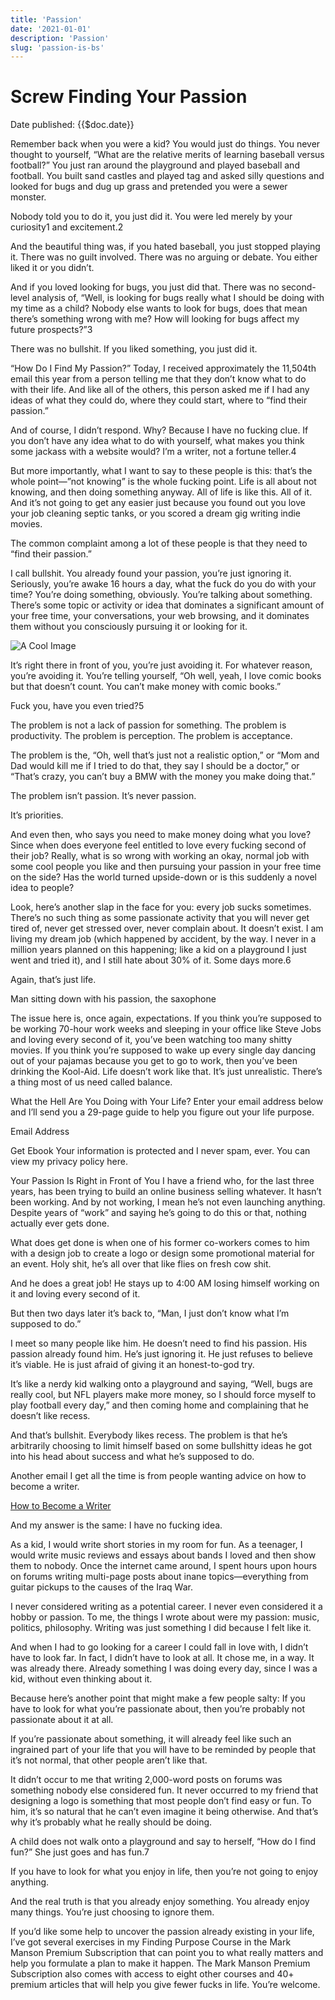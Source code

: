 ```yaml
---
title: 'Passion'
date: '2021-01-01'
description: 'Passion'
slug: 'passion-is-bs'
---
```


# Screw Finding Your Passion

Date published: {{$doc.date}}

Remember back when you were a kid? You would just do things. You never thought to yourself, “What are the relative merits of learning baseball versus football?” You just ran around the playground and played baseball and football. You built sand castles and played tag and asked silly questions and looked for bugs and dug up grass and pretended you were a sewer monster.

Nobody told you to do it, you just did it. You were led merely by your curiosity1 and excitement.2

And the beautiful thing was, if you hated baseball, you just stopped playing it. There was no guilt involved. There was no arguing or debate. You either liked it or you didn’t.

And if you loved looking for bugs, you just did that. There was no second-level analysis of, “Well, is looking for bugs really what I should be doing with my time as a child? Nobody else wants to look for bugs, does that mean there’s something wrong with me? How will looking for bugs affect my future prospects?”3

There was no bullshit. If you liked something, you just did it.

“How Do I Find My Passion?”
Today, I received approximately the 11,504th email this year from a person telling me that they don’t know what to do with their life. And like all of the others, this person asked me if I had any ideas of what they could do, where they could start, where to “find their passion.”

And of course, I didn’t respond. Why? Because I have no fucking clue. If you don’t have any idea what to do with yourself, what makes you think some jackass with a website would? I’m a writer, not a fortune teller.4

But more importantly, what I want to say to these people is this: that’s the whole point—”not knowing” is the whole fucking point. Life is all about not knowing, and then doing something anyway. All of life is like this. All of it. And it’s not going to get any easier just because you found out you love your job cleaning septic tanks, or you scored a dream gig writing indie movies.

The common complaint among a lot of these people is that they need to “find their passion.”

I call bullshit. You already found your passion, you’re just ignoring it. Seriously, you’re awake 16 hours a day, what the fuck do you do with your time? You’re doing something, obviously. You’re talking about something. There’s some topic or activity or idea that dominates a significant amount of your free time, your conversations, your web browsing, and it dominates them without you consciously pursuing it or looking for it.

![A Cool Image](https://github.com/jonaaldas.png)

It’s right there in front of you, you’re just avoiding it. For whatever reason, you’re avoiding it. You’re telling yourself, “Oh well, yeah, I love comic books but that doesn’t count. You can’t make money with comic books.”

Fuck you, have you even tried?5

The problem is not a lack of passion for something. The problem is productivity. The problem is perception. The problem is acceptance.

The problem is the, “Oh, well that’s just not a realistic option,” or “Mom and Dad would kill me if I tried to do that, they say I should be a doctor,” or “That’s crazy, you can’t buy a BMW with the money you make doing that.”

The problem isn’t passion. It’s never passion.

It’s priorities.

And even then, who says you need to make money doing what you love? Since when does everyone feel entitled to love every fucking second of their job? Really, what is so wrong with working an okay, normal job with some cool people you like and then pursuing your passion in your free time on the side? Has the world turned upside-down or is this suddenly a novel idea to people?

Look, here’s another slap in the face for you: every job sucks sometimes. There’s no such thing as some passionate activity that you will never get tired of, never get stressed over, never complain about. It doesn’t exist. I am living my dream job (which happened by accident, by the way. I never in a million years planned on this happening; like a kid on a playground I just went and tried it), and I still hate about 30% of it. Some days more.6

Again, that’s just life.

Man sitting down with his passion, the saxophone

The issue here is, once again, expectations. If you think you’re supposed to be working 70-hour work weeks and sleeping in your office like Steve Jobs and loving every second of it, you’ve been watching too many shitty movies. If you think you’re supposed to wake up every single day dancing out of your pajamas because you get to go to work, then you’ve been drinking the Kool-Aid. Life doesn’t work like that. It’s just unrealistic. There’s a thing most of us need called balance.

What the Hell Are You Doing with Your Life?
Enter your email address below and I’ll send you a 29-page guide to help you figure out your life purpose.

Email Address

Get Ebook
Your information is protected and I never spam, ever. You can view my privacy policy here.

Your Passion Is Right in Front of You
I have a friend who, for the last three years, has been trying to build an online business selling whatever. It hasn’t been working. And by not working, I mean he’s not even launching anything. Despite years of “work” and saying he’s going to do this or that, nothing actually ever gets done.

What does get done is when one of his former co-workers comes to him with a design job to create a logo or design some promotional material for an event. Holy shit, he’s all over that like flies on fresh cow shit.

And he does a great job! He stays up to 4:00 AM losing himself working on it and loving every second of it.

But then two days later it’s back to, “Man, I just don’t know what I’m supposed to do.”

I meet so many people like him. He doesn’t need to find his passion. His passion already found him. He’s just ignoring it. He just refuses to believe it’s viable. He is just afraid of giving it an honest-to-god try.

It’s like a nerdy kid walking onto a playground and saying, “Well, bugs are really cool, but NFL players make more money, so I should force myself to play football every day,” and then coming home and complaining that he doesn’t like recess.

And that’s bullshit. Everybody likes recess. The problem is that he’s arbitrarily choosing to limit himself based on some bullshitty ideas he got into his head about success and what he’s supposed to do.

Another email I get all the time is from people wanting advice on how to become a writer.

[How to Become a Writer](https://www.markmanson.net/how-to-become-a-writer)

And my answer is the same: I have no fucking idea.

As a kid, I would write short stories in my room for fun. As a teenager, I would write music reviews and essays about bands I loved and then show them to nobody. Once the internet came around, I spent hours upon hours on forums writing multi-page posts about inane topics—everything from guitar pickups to the causes of the Iraq War.

I never considered writing as a potential career. I never even considered it a hobby or passion. To me, the things I wrote about were my passion: music, politics, philosophy. Writing was just something I did because I felt like it.

And when I had to go looking for a career I could fall in love with, I didn’t have to look far. In fact, I didn’t have to look at all. It chose me, in a way. It was already there. Already something I was doing every day, since I was a kid, without even thinking about it.

Because here’s another point that might make a few people salty: If you have to look for what you’re passionate about, then you’re probably not passionate about it at all.

If you’re passionate about something, it will already feel like such an ingrained part of your life that you will have to be reminded by people that it’s not normal, that other people aren’t like that.

It didn’t occur to me that writing 2,000-word posts on forums was something nobody else considered fun. It never occurred to my friend that designing a logo is something that most people don’t find easy or fun. To him, it’s so natural that he can’t even imagine it being otherwise. And that’s why it’s probably what he really should be doing.

A child does not walk onto a playground and say to herself, “How do I find fun?” She just goes and has fun.7

If you have to look for what you enjoy in life, then you’re not going to enjoy anything.

And the real truth is that you already enjoy something. You already enjoy many things. You’re just choosing to ignore them.

If you’d like some help to uncover the passion already existing in your life, I’ve got several exercises in my Finding Purpose Course in the Mark Manson Premium Subscription that can point you to what really matters and help you formulate a plan to make it happen. The Mark Manson Premium Subscription also comes with access to eight other courses and 40+ premium articles that will help you give fewer fucks in life. You’re welcome.
